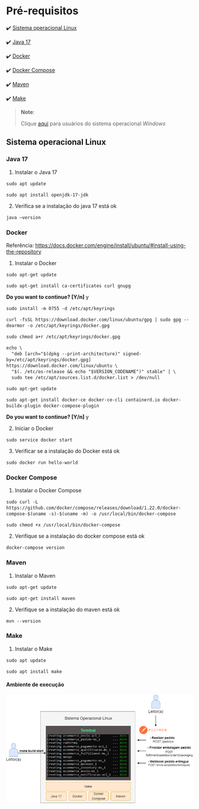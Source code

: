 <h1>Pré-requisitos</h1>

:heavy_check_mark: [Sistema operacional Linux](#sistema-operacional-linux)

:heavy_check_mark: [Java 17](#java-dezessete)

:heavy_check_mark: [Docker](#docker)

:heavy_check_mark: [Docker Compose](#docker-compose)

:heavy_check_mark: [Maven](#maven)

:heavy_check_mark: [Make](#make)

>
> **Note**:
> 
> Clique <a href="para-usuarios-windows.md">aqui</a> para usuários do sistema operacional _Windows_
> 

## Sistema operacional Linux 

### Java 17

1. Instalar o Java 17

```
sudo apt update
```

```
sudo apt install openjdk-17-jdk
```

2. Verifica se a instalação do java 17 está ok

```
java –version
```

### Docker

Referência: https://docs.docker.com/engine/install/ubuntu/#install-using-the-repository

1. Instalar o Docker

```
sudo apt-get update
```

```
sudo apt-get install ca-certificates curl gnupg
```
**Do you want to continue? [Y/n]** y
	
```
sudo install -m 0755 -d /etc/apt/keyrings
```

```
curl -fsSL https://download.docker.com/linux/ubuntu/gpg | sudo gpg --dearmor -o /etc/apt/keyrings/docker.gpg
```

```
sudo chmod a+r /etc/apt/keyrings/docker.gpg
```

```
echo \
  "deb [arch="$(dpkg --print-architecture)" signed-by=/etc/apt/keyrings/docker.gpg] https://download.docker.com/linux/ubuntu \
  "$(. /etc/os-release && echo "$VERSION_CODENAME")" stable" | \
  sudo tee /etc/apt/sources.list.d/docker.list > /dev/null
```

```
sudo apt-get update
```

```
sudo apt-get install docker-ce docker-ce-cli containerd.io docker-buildx-plugin docker-compose-plugin
```
**Do you want to continue? [Y/n]** y

2. Iniciar o Docker

```
sudo service docker start
```

3. Verificar se a instalação do Docker está ok

```
sudo docker run hello-world
```

### Docker Compose

1. Instalar o Docker Compose

```
sudo curl -L https://github.com/docker/compose/releases/download/1.22.0/docker-compose-$(uname -s)-$(uname -m) -o /usr/local/bin/docker-compose
```

```
sudo chmod +x /usr/local/bin/docker-compose
```

2. Verifique se a instalação do docker compose está ok

```
docker-compose version
```

### Maven

1. Instalar o Maven

```
sudo apt-get update
```

```
sudo apt-get install maven
```

2. Verifique se a instalação do maven está ok

```
mvn --version
```

### Make

1. Instalar o Make

```
sudo apt update
```

```
sudo apt install make
```

#### Ambiente de execução

<img src="/cap10/imagens/ambiente-execucao.png">